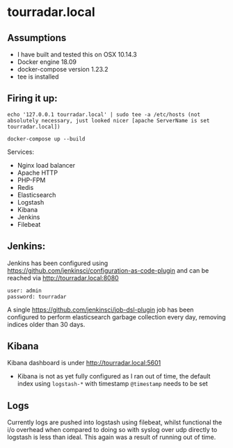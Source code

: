 # tourradar.local

## Assumptions
- I have built and tested this on OSX 10.14.3
- Docker engine 18.09 
- docker-compose version 1.23.2
- tee is installed

## Firing it up:


```
echo '127.0.0.1 tourradar.local' | sudo tee -a /etc/hosts (not absolutely necessary, just looked nicer [apache ServerName is set tourradar.local])

docker-compose up --build
```

Services:
 - Nginx load balancer
 - Apache HTTP
 - PHP-FPM
 - Redis
 - Elasticsearch
 - Logstash
 - Kibana
 - Jenkins
 - Filebeat
 

## Jenkins:

Jenkins has been configured using https://github.com/jenkinsci/configuration-as-code-plugin and can be reached via http://tourradar.local:8080

```
user: admin
password: tourradar
```

A single https://github.com/jenkinsci/job-dsl-plugin job has been configured to perform elasticsearch garbage collection every day, removing indices older than 30 days.



## Kibana

Kibana dashboard is under http://tourradar.local:5601

- Kibana is not as yet fully configured as I ran out of time, the default index using `logstash-*` with timestamp `@timestamp` needs to be set

## Logs

Currently logs are pushed into logstash using filebeat, whilst functional the i/o overhead when compared to doing so with syslog over udp directly to logstash is less than ideal. This again was a result of running out of time.
